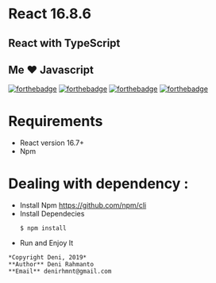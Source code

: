 # React 16.8.6

## React with TypeScript

## Me :heart: Javascript

[![forthebadge](https://forthebadge.com/images/badges/made-with-javascript.svg)](https://forthebadge.com) [![forthebadge](https://forthebadge.com/images/badges/built-with-love.svg)](https://forthebadge.com) [![forthebadge](https://forthebadge.com/images/badges/for-you.svg)](https://forthebadge.com) [![forthebadge](https://forthebadge.com/images/badges/check-it-out.svg)](https://forthebadge.com)

# Requirements

  - React version 16.7+
  - Npm

# Dealing with dependency :

  - Install Npm https://github.com/npm/cli
  - Install Dependecies
    ```shell
    $ npm install
    ```
  - Run and Enjoy It


```shell
*Copyright Deni, 2019*
**Author** Deni Rahmanto
**Email** denirhmnt@gmail.com
```

